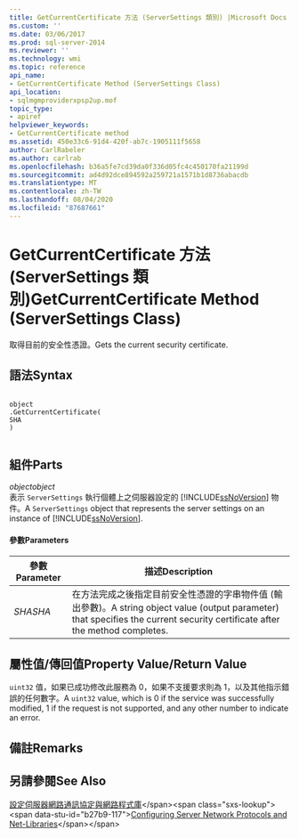 ```yaml
---
title: GetCurrentCertificate 方法 (ServerSettings 類別) |Microsoft Docs
ms.custom: ''
ms.date: 03/06/2017
ms.prod: sql-server-2014
ms.reviewer: ''
ms.technology: wmi
ms.topic: reference
api_name:
- GetCurrentCertificate Method (ServerSettings Class)
api_location:
- sqlmgmproviderxpsp2up.mof
topic_type:
- apiref
helpviewer_keywords:
- GetCurrentCertificate method
ms.assetid: 450e33c6-91d4-420f-ab7c-1905111f5658
author: CarlRabeler
ms.author: carlrab
ms.openlocfilehash: b36a5fe7cd39da0f336d05fc4c450170fa21199d
ms.sourcegitcommit: ad4d92dce894592a259721a1571b1d8736abacdb
ms.translationtype: MT
ms.contentlocale: zh-TW
ms.lasthandoff: 08/04/2020
ms.locfileid: "87687661"
---
```

# <a name="getcurrentcertificate-method-serversettings-class"></a><span data-ttu-id="b27b9-102">GetCurrentCertificate 方法 (ServerSettings 類別)</span><span class="sxs-lookup"><span data-stu-id="b27b9-102">GetCurrentCertificate Method (ServerSettings Class)</span></span>
  <span data-ttu-id="b27b9-103">取得目前的安全性憑證。</span><span class="sxs-lookup"><span data-stu-id="b27b9-103">Gets the current security certificate.</span></span>  
  
## <a name="syntax"></a><span data-ttu-id="b27b9-104">語法</span><span class="sxs-lookup"><span data-stu-id="b27b9-104">Syntax</span></span>  
  
```  
  
object  
.GetCurrentCertificate(  
SHA  
)  
  
```  
  
## <a name="parts"></a><span data-ttu-id="b27b9-105">組件</span><span class="sxs-lookup"><span data-stu-id="b27b9-105">Parts</span></span>  
 <span data-ttu-id="b27b9-106">*object*</span><span class="sxs-lookup"><span data-stu-id="b27b9-106">*object*</span></span>  
 <span data-ttu-id="b27b9-107">表示 `ServerSettings` 執行個體上之伺服器設定的 [!INCLUDE[ssNoVersion](../../../includes/ssnoversion-md.md)] 物件。</span><span class="sxs-lookup"><span data-stu-id="b27b9-107">A `ServerSettings` object that represents the server settings on an instance of [!INCLUDE[ssNoVersion](../../../includes/ssnoversion-md.md)].</span></span>  
  
#### <a name="parameters"></a><span data-ttu-id="b27b9-108">參數</span><span class="sxs-lookup"><span data-stu-id="b27b9-108">Parameters</span></span>  
  
|<span data-ttu-id="b27b9-109">參數</span><span class="sxs-lookup"><span data-stu-id="b27b9-109">Parameter</span></span>|<span data-ttu-id="b27b9-110">描述</span><span class="sxs-lookup"><span data-stu-id="b27b9-110">Description</span></span>|  
|---------------|-----------------|  
|<span data-ttu-id="b27b9-111">*SHA*</span><span class="sxs-lookup"><span data-stu-id="b27b9-111">*SHA*</span></span>|<span data-ttu-id="b27b9-112">在方法完成之後指定目前安全性憑證的字串物件值 (輸出參數)。</span><span class="sxs-lookup"><span data-stu-id="b27b9-112">A string object value (output parameter) that specifies the current security certificate after the method completes.</span></span>|  
  
## <a name="property-valuereturn-value"></a><span data-ttu-id="b27b9-113">屬性值/傳回值</span><span class="sxs-lookup"><span data-stu-id="b27b9-113">Property Value/Return Value</span></span>  
 <span data-ttu-id="b27b9-114">`uint32` 值，如果已成功修改此服務為 0，如果不支援要求則為 1，以及其他指示錯誤的任何數字。</span><span class="sxs-lookup"><span data-stu-id="b27b9-114">A `uint32` value, which is 0 if the service was successfully modified, 1 if the request is not supported, and any other number to indicate an error.</span></span>  
  
## <a name="remarks"></a><span data-ttu-id="b27b9-115">備註</span><span class="sxs-lookup"><span data-stu-id="b27b9-115">Remarks</span></span>  
  
## <a name="see-also"></a><span data-ttu-id="b27b9-116">另請參閱</span><span class="sxs-lookup"><span data-stu-id="b27b9-116">See Also</span></span>  
 <span data-ttu-id="b27b9-117">[設定伺服器網路通訊協定與網路程式庫](https://msdn.microsoft.com/library/ms177485\(v=sql.100\).aspx)</span><span class="sxs-lookup"><span data-stu-id="b27b9-117">[Configuring Server Network Protocols and Net-Libraries](https://msdn.microsoft.com/library/ms177485\(v=sql.100\).aspx)</span></span>  
  
  
